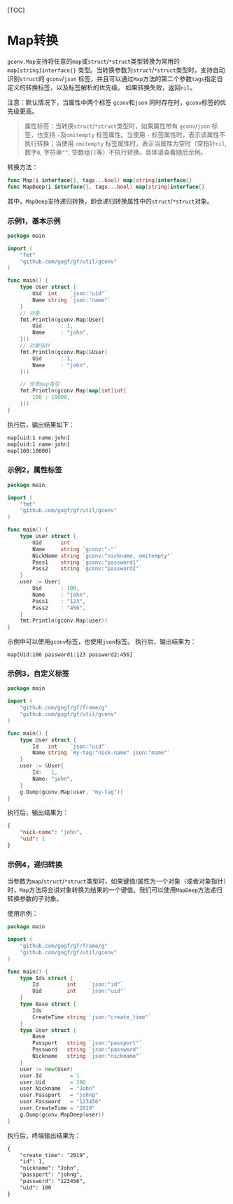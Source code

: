 [TOC]

# Map转换

`gconv.Map`支持将任意的`map`或`struct`/`*struct`类型转换为常用的 `map[string]interface{}` 类型。当转换参数为`struct`/`*struct`类型时，支持自动识别`struct`的 `gconv`/`json` 标签，并且可以通过`Map`方法的第二个参数`tags`指定自定义的转换标签，以及标签解析的优先级。
如果转换失败，返回`nil`。

注意：默认情况下，当属性中两个标签 `gconv`和`json` 同时存在时，`gconv`标签的优先级更高。

> 属性标签：当转换`struct`/`*struct`类型时，如果属性带有 `gconv`/`json` 标签，也支持 `-`及`omitempty` 标签属性。当使用 `-` 标签属性时，表示该属性不执行转换；当使用 `omitempty` 标签属性时，表示当属性为空时（空指针`nil`, 数字`0`, 字符串`""`, 空数组`[]`等）不执行转换。具体请查看随后示例。

转换方法：
```go
func Map(i interface{}, tags...bool) map[string]interface{}
func MapDeep(i interface{}, tags...bool) map[string]interface{}
```
其中，`MapDeep`支持递归转换，即会递归转换属性中的`struct`/`*struct`对象。

### 示例1，基本示例
```go
package main

import (
    "fmt"
    "github.com/gogf/gf/util/gconv"
)

func main() {
    type User struct {
        Uid  int    `json:"uid"`
        Name string `json:"name"`
    }
    // 对象
    fmt.Println(gconv.Map(User{
        Uid      : 1,
        Name     : "john",
    }))
    // 对象指针
    fmt.Println(gconv.Map(&User{
        Uid      : 1,
        Name     : "john",
    }))

    // 任意map类型
    fmt.Println(gconv.Map(map[int]int{
        100 : 10000,
    }))
}
```
执行后，输出结果如下：
```html
map[uid:1 name:john]
map[uid:1 name:john]
map[100:10000]
```

### 示例2，属性标签

```go
package main

import (
    "fmt"
    "github.com/gogf/gf/util/gconv"
)

func main() {
    type User struct {
        Uid      int
        Name     string `gconv:"-"`
        NickName string `gconv:"nickname, omitempty"`
        Pass1    string `gconv:"password1"`
        Pass2    string `gconv:"password2"`
    }
    user := User{
        Uid      : 100,
        Name     : "john",
        Pass1    : "123",
        Pass2    : "456",
    }
    fmt.Println(gconv.Map(user))
}
```
示例中可以使用`gconv`标签，也使用`json`标签。
执行后，输出结果为：
```
map[Uid:100 password1:123 password2:456]
```
### 示例3，自定义标签

```go
package main

import (
	"github.com/gogf/gf/frame/g"
	"github.com/gogf/gf/util/gconv"
)

func main() {
	type User struct {
		Id   int    `json:"uid"`
		Name string `my-tag:"nick-name" json:"name"`
	}
	user := &User{
		Id:   1,
		Name: "john",
	}
	g.Dump(gconv.Map(user, "my-tag"))
}
```
执行后，输出结果为：
```json
{
	"nick-name": "john",
	"uid": 1
}
```




### 示例4，递归转换

当参数为`map`/`struct`/`*struct`类型时，如果键值/属性为一个对象（或者对象指针）时，`Map`方法将会讲对象转换为结果的一个键值。我们可以使用`MapDeep`方法递归转换参数的子对象。

使用示例：

```go
package main

import (
	"github.com/gogf/gf/frame/g"
	"github.com/gogf/gf/util/gconv"
)

func main() {
	type Ids struct {
		Id         int    `json:"id"`
		Uid        int    `json:"uid"`
	}
	type Base struct {
		Ids
		CreateTime string `json:"create_time"`
	}
	type User struct {
		Base
		Passport   string `json:"passport"`
		Password   string `json:"password"`
		Nickname   string `json:"nickname"`
	}
	user := new(User)
	user.Id         = 1
	user.Uid        = 100
	user.Nickname   = "John"
	user.Passport   = "johng"
	user.Password   = "123456"
	user.CreateTime = "2019"
	g.Dump(gconv.MapDeep(user))
}
```
执行后，终端输出结果为：
```html
{
	"create_time": "2019",
	"id": 1,
	"nickname": "John",
	"passport": "johng",
	"password": "123456",
	"uid": 100
}
```
